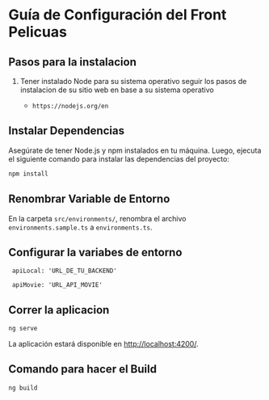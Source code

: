 # Guía de Configuración del Front Pelicuas

## Pasos para la instalacion

1. Tener instalado Node para su sistema operativo seguir los pasos de instalacion de su sitio web en base a su sistema operativo

   - `https://nodejs.org/en `

## Instalar Dependencias

Asegúrate de tener Node.js y npm instalados en tu máquina. Luego, ejecuta el siguiente comando para instalar las dependencias del proyecto:

```bash
npm install
```

## Renombrar Variable de Entorno

En la carpeta `src/environments/`, renombra el archivo `environments.sample.ts` a `environments.ts`.

## Configurar la variabes de entorno

```
 apiLocal: 'URL_DE_TU_BACKEND'
```

```
 apiMovie: 'URL_API_MOVIE'
```

## Correr la aplicacion

```bash
ng serve
```

La aplicación estará disponible en [http://localhost:4200/](http://localhost:4200/).

## Comando para hacer el Build

```bash
ng build
```
